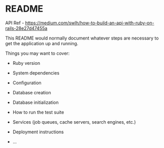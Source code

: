 # README

API Ref - https://medium.com/swlh/how-to-build-an-api-with-ruby-on-rails-28e27d47455a

This README would normally document whatever steps are necessary to get the
application up and running.

Things you may want to cover:

* Ruby version

* System dependencies

* Configuration

* Database creation

* Database initialization

* How to run the test suite

* Services (job queues, cache servers, search engines, etc.)

* Deployment instructions

* ...
